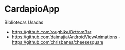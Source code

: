 # CardapioApp

Bibliotecas Usadas
  - https://github.com/roughike/BottomBar
  - https://github.com/daimajia/AndroidViewAnimations
  -https://github.com/chrisbanes/cheesesquare

